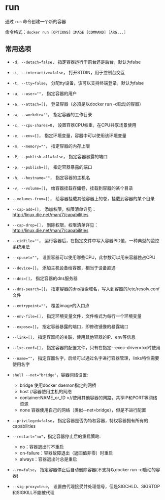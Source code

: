 # run

通过 `run` 命令创建一个新的容器

命令格式：`docker run [OPTIONS] IMAGE [COMMAND] [ARG...]`

## 常用选项

- `-d, --detach=false`， 指定容器运行于前台还是后台，默认为false

- `-i, --interactive=false`， 打开STDIN，用于控制台交互

- `-t, --tty=false`， 分配tty设备，该可以支持终端登录，默认为false

- `-u, --user=""`， 指定容器的用户

- `-a, --attach=[]`， 登录容器（必须是以docker run -d启动的容器）

- `-w, --workdir=""`， 指定容器的工作目录

- `-c, --cpu-shares=0`， 设置容器CPU权重，在CPU共享场景使用

- `-e, --env=[]`， 指定环境变量，容器中可以使用该环境变量

- `-m, --memory=""`， 指定容器的内存上限

- `-P, --publish-all=false`， 指定容器暴露的端口

- `-p, --publish=[]`， 指定容器暴露的端口

- `-h, --hostname=""`， 指定容器的主机名

- `-v, --volume=[]`， 给容器挂载存储卷，挂载到容器的某个目录

- `--volumes-from=[]`， 给容器挂载其他容器上的卷，挂载到容器的某个目录

- `--cap-add=[]`， 添加权限，权限清单详见：<http://linux.die.net/man/7/capabilities>

- `--cap-drop=[]`， 删除权限，权限清单详见：<http://linux.die.net/man/7/capabilities>

- `--cidfile=""`， 运行容器后，在指定文件中写入容器PID值，一种典型的监控系统用法

- `--cpuset=""`， 设置容器可以使用哪些CPU，此参数可以用来容器独占CPU

- `--device=[]`， 添加主机设备给容器，相当于设备直通

- `--dns=[]`， 指定容器的dns服务器

- `--dns-search=[]`， 指定容器的dns搜索域名，写入到容器的/etc/resolv.conf文件

- `--entrypoint=""`， 覆盖image的入口点

- `--env-file=[]`， 指定环境变量文件，文件格式为每行一个环境变量

- `--expose=[]`， 指定容器暴露的端口，即修改镜像的暴露端口

- `--link=[]`， 指定容器间的关联，使用其他容器的IP、env等信息

- `--lxc-conf=[]`， 指定容器的配置文件，只有在指定--exec-driver=lxc时使用

- `--name=""`， 指定容器名字，后续可以通过名字进行容器管理，links特性需要使用名字

- `shell --net="bridge"`，容器网络设置:

  - bridge 使用docker daemon指定的网桥
  - host //容器使用主机的网络
  - container:NAME_or_ID >//使用其他容器的网路，共享IP和PORT等网络资源
  - none 容器使用自己的网络（类似--net=bridge），但是不进行配置

- `--privileged=false`， 指定容器是否为特权容器，特权容器拥有所有的capabilities

- `--restart="no"`，指定容器停止后的重启策略:

  - no：容器退出时不重启
  - on-failure：容器故障退出（返回值非零）时重启
  - always：容器退出时总是重启

- `--rm=false`， 指定容器停止后自动删除容器(不支持以docker run -d启动的容器)

- `--sig-proxy=true`， 设置由代理接受并处理信号，但是SIGCHLD、SIGSTOP和SIGKILL不能被代理

